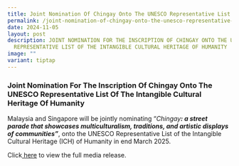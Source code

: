 ```yaml
---
title: Joint Nomination Of Chingay Onto The UNESCO Representative List Of ICH
permalink: /joint-nomination-of-chingay-onto-the-unesco-representative-list-of-ich/
date: 2024-11-05
layout: post
description: JOINT NOMINATION FOR THE INSCRIPTION OF CHINGAY ONTO THE UNESCO
  REPRESENTATIVE LIST OF THE INTANGIBLE CULTURAL HERITAGE OF HUMANITY
image: ""
variant: tiptap
---
```

<h3>Joint Nomination For The Inscription Of Chingay Onto The UNESCO Representative List Of The Intangible Cultural Heritage Of Humanity</h3>
<p>Malaysia and Singapore will be jointly nominating “<em>Chingay</em><strong><em>: a street parade&nbsp;that showcases multiculturalism, traditions, and artistic displays of communities”</em></strong>,<em> </em>onto
the UNESCO Representative List of the Intangible Cultural Heritage (ICH)
of Humanity in end March 2025.</p>
<p>Click<a href="/files/NewsRoom/Media_Release___Chingay_UNESCO_Nomination.pdf" rel="noopener noreferrer nofollow" target="_blank"> here</a> to
view the full media release.</p>